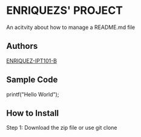 # ENRIQUEZS' PROJECT
An acitvity about how to manage a README.md file

## Authors

[ENRIQUEZ-IPT101-B](https://github.com/ENRIQUEZ-IPT101-B)



## Sample Code

printf("Hello World");

## How to Install
Step 1: Download the zip file or use git clone

